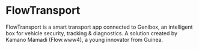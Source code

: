 # FlowTransport
FlowTransport is a smart transport app connected to Genibox, an intelligent box for vehicle security, tracking &amp; diagnostics. A solution created by Kamano Mamadi (Flow.www4), a young innovator from Guinea. 
